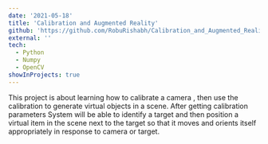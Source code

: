 ```yaml
---
date: '2021-05-18'
title: 'Calibration and Augmented Reality'
github: 'https://github.com/RobuRishabh/Calibration_and_Augmented_Reality'
external: ''
tech:
  - Python
  - Numpy
  - OpenCV
showInProjects: true
---
```


This project is about learning how to calibrate a camera , then use the calibration to generate virtual objects in a scene. After getting calibration parameters System will be able to identify a target and then position a virtual item in the scene next to the target so that it moves and orients itself appropriately in response to camera or target.
